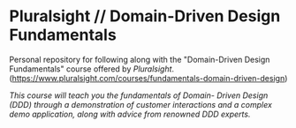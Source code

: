# Pluralsight // Domain-Driven Design Fundamentals

Personal repository for following along with the "Domain-Driven Design Fundamentals" course offered by *Pluralsight*. (https://www.pluralsight.com/courses/fundamentals-domain-driven-design)

*This course will teach you the fundamentals of Domain- Driven Design (DDD) through a demonstration of customer interactions and a complex demo application, along with advice from renowned DDD experts.*
